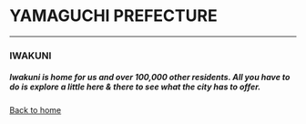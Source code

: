 # YAMAGUCHI PREFECTURE 
---

### IWAKUNI

##### Iwakuni is home for us and over 100,000 other residents.  All you have to do is explore a little here & there to see what the city has to offer.




[Back to home](index)

